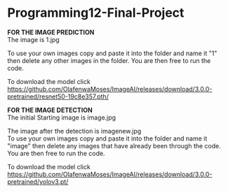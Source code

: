 # Programming12-Final-Project


**FOR THE IMAGE PREDICTION** <br>
The image is 1.jpg <br>

To use your own images copy and paste it into the folder and name it "1" then delete any other images in the folder. You are then free to run the code. <br>

To download the model click https://github.com/OlafenwaMoses/ImageAI/releases/download/3.0.0-pretrained/resnet50-19c8e357.pth/ <br>

**FOR THE IMAGE DETECTION** <br>
The initial Starting image is image.jpg <br>

The image after the detection is imagenew.jpg <br>
To use your own images copy and paste it into the folder and name it "image" then delete any images that have already been through the code. You are then free to run the code. <br>

To download the model click https://github.com/OlafenwaMoses/ImageAI/releases/download/3.0.0-pretrained/yolov3.pt/
